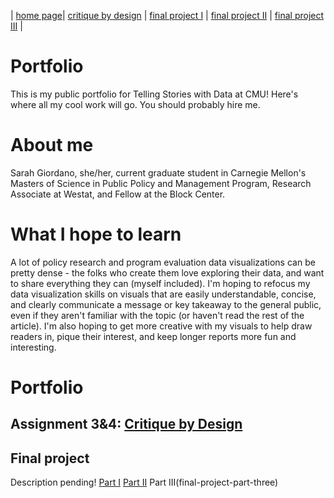 | [home page](https://cmustudent.github.io/tswd-portfolio-templates/)| [critique by design](critique-by-design) | [final project I](final-project-part-one) | [final project II](final-project-part-two) | [final project III](final-project-part-three) |

# Portfolio
This is my public portfolio for Telling Stories with Data at CMU!  Here's where all my cool work will go.  You should probably hire me. 

# About me
Sarah Giordano, she/her, current graduate student in Carnegie Mellon's Masters of Science in Public Policy and Management Program, Research Associate at Westat, and Fellow at the Block Center.

# What I hope to learn
A lot of policy research and program evaluation data visualizations can be pretty dense - the folks who create them love exploring their data, and want to share everything they can (myself included). I'm hoping to refocus my data visualization skills on visuals that are easily understandable, concise, and clearly communicate a message or key takeaway to the general public, even if they aren't familiar with the topic (or haven't read the rest of the article). I'm also hoping to get more creative with my visuals to help draw readers in, pique their interest, and keep longer reports more fun and interesting.

# Portfolio

## Assignment 3&4: [Critique by Design](critique-by-design)

## Final project
Description pending!
[Part I](final-project-part-one)
[Part II](final-project-part-two)
Part III(final-project-part-three)

